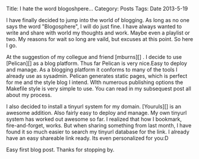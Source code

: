 Title: I hate the word blogoshpere...
Category: Posts
Tags:
Date 2013-5-19

I have finally decided to jump into the world of blogging. As long as no one says the word "Blogosphere", I will 
do just fine.  I have always wanted to write and share with world my thoughts and work.  Maybe even a playlist or two.
My reasons for wait so long are vaild, but excuses at this point.  So here I go.

</p>
At the suggestion of my collegue and friend [mburns][] . I decide to use  [Pelican][] as a blog platform.  
Thus far Pelican is very nice.Easy to deploy and manage.  As a blogging platform it conforms to many of the tools I already use as sysadmin. Pelican generates static pages, which is perfect for me and the style blog I intend. WIth numerous publishing options the Makefile style is very simple to use.  You can read in my subsequest post all about my process.

I also decided to install a tinyurl system for my domain.  [Youruls][] is an awesome addition. Also fairly easy to 
deploy and manage. My own tinyurl system has worked out awesome so far.  I realized that how I bookmark, fire-and-forget, works. But when sharing something from last month, I have found it so much easier to search my tinyurl database for the link. I already have an easy shareable link ready.  Its even personalized for you:D

Easy first blog post. Thanks for stopping by.
</p>


[Pelican]: http://getpelican.com "Pelican"
[mburns]: http://unemployable.me "Mike Burns"
[Yourls]: http://yourls.org "Yourls"
